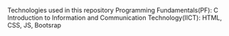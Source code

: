 Technologies used in this repository
Programming Fundamentals(PF): C
Introduction to Information and Communication Technology(IICT): HTML, CSS, JS, Bootsrap
